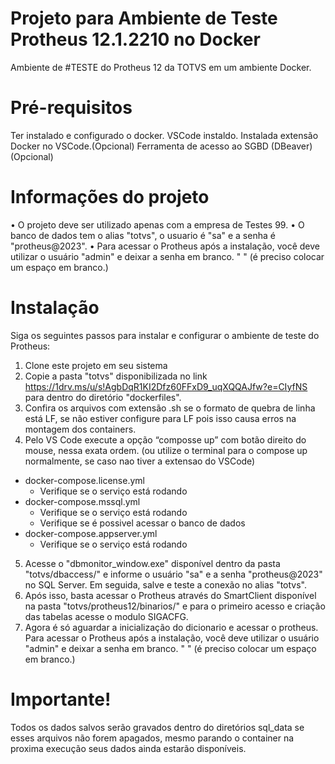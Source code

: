 # Projeto para Ambiente de Teste Protheus 12.1.2210 no Docker
Ambiente de #TESTE do Protheus 12 da TOTVS em um ambiente Docker.

# Pré-requisitos
Ter instalado e configurado o docker.
VSCode instaldo.
Instalada extensão Docker no VSCode.(Opcional)
Ferramenta de acesso ao SGBD (DBeaver)(Opcional)

# Informações do projeto

•	O projeto deve ser utilizado apenas com a empresa de Testes 99. 
•	O banco de dados tem o alias "totvs", o usuario é "sa" e a senha é "protheus@2023". 
•	Para acessar o Protheus após a instalação, você deve utilizar o usuário "admin" e deixar a senha em branco. " " (é preciso colocar um espaço em branco.)

# Instalação
Siga os seguintes passos para instalar e configurar o ambiente de teste do Protheus:
1.	Clone este projeto em seu sistema
2.	Copie a pasta "totvs" disponibilizada no link https://1drv.ms/u/s!AgbDqR1KI2Dfz60FFxD9_uqXQQAJfw?e=CIyfNS para dentro do diretório "dockerfiles".
3.	Confira os arquivos com extensão .sh se o formato de quebra de linha está LF, se não estiver configure para LF pois isso causa erros na montagem dos containers.
4.	Pelo VS Code execute a opção “composse up” com botão direito do mouse, nessa exata ordem. (ou utilize o terminal para o compose up normalmente, se caso nao tiver a extensao do VSCode)
  *  docker-compose.license.yml
      - Verifique se o serviço está rodando
  *  docker-compose.mssql.yml
      - Verifique se o serviço está rodando
      - Verifique se é possivel acessar o banco de dados
  *  docker-compose.appserver.yml
      - Verifique se o serviço está rodando

5.	Acesse o "dbmonitor_window.exe" disponível dentro da pasta "totvs/dbaccess/" e informe o usuário "sa" e a senha "protheus@2023" no SQL Server. Em seguida, salve e teste a conexão no alias "totvs".
6.	Após isso, basta acessar o Protheus através do SmartClient disponível na pasta "totvs/protheus12/binarios/" e para o primeiro acesso e criação das tabelas acesse o modulo SIGACFG.
7.  Agora é só aguardar a inicialização do dicionario e acessar o protheus. Para acessar o Protheus após a instalação, você deve utilizar o usuário "admin" e deixar a senha em branco. " " (é preciso colocar um espaço em branco.)

# Importante!
Todos os dados salvos serão gravados dentro do diretórios sql_data se esses arquivos não forem apagados, mesmo parando o container na proxima execução seus dados ainda estarão disponíveis.


